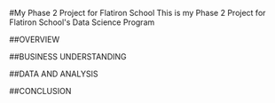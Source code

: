 #My Phase 2 Project for Flatiron School
This is my Phase 2 Project for Flatiron School's Data Science Program

##OVERVIEW

##BUSINESS UNDERSTANDING

##DATA AND ANALYSIS

##CONCLUSION
